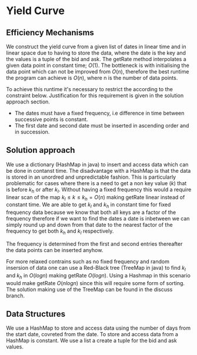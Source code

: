 # Yield Curve
## Efficiency Mechanisms

We construct the yield curve from a given list of dates in linear time and in linear space due to having to store the data, where the date is the key and the values is a tuple of the bid and ask. The getRate method interpolates a given data point in constant time; $O(1)$. The bottleneck is with initialising the data point which can not be improved from $O(n)$, therefore the best runtime the program can achieve is $O(n)$, where n is the number of data points. 

To achieve this runtime it's necessary to restrict the according to the constraint below. Justification for this requirement is given in the solution approach section.
* The dates must have a fixed frequency, i.e difference in time between successive points is constant.
* The first date and second date must be inserted in ascending order and in succession.

## Solution approach

We use a dictionary (HashMap in java) to insert and access data which can be done in contanst time. The disadvantage with a HashMap is that the data is stored in an unordred and unpredictable fashion. This is particularly problematic for cases where there is a need to get a non key value ($k$) that is before $k_h$ or after $k_l$. Without having a fixed frequency this would a require linear scan of the map $`k_l \leq k \leq k_h = O(n)`$ making getRate linear instead of constant time. We are able to get $k_l$ and $k_h$ in constant time for fixed frequency data because we know that both all keys are a factor of the frequency therefore if we want to find the dates a date is inbetween we can simply round up and down from that date to the nearest factor of the frequency to get both $k_h$ and $k_l$ respectively.

The frequency is determined from the first and second entries thereafter the data points can be inserted anyhow.

For more relaxed contrains such as no fixed frequency and random insersion of data one can use a Red-Black tree (TreeMap in java) to find $k_l$ and $k_h$ in $`O(logn)`$ making getRate $`O(logn)`$. Using a Hashmap in this scenario would make getRate $`O(nlogn)`$ since this will require some form of sorting. The solution making use of the TreeMap can be found in the discuss branch.

## Data Structures

We use a HashMap to store and access data using the number of days from the start date, covreted from the date. To store and access data from a HashMap is constant. We use a list a create a tuple for the bid and ask values.
